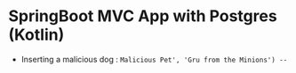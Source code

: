 # SpringBoot MVC App with Postgres (Kotlin)
- Inserting a malicious dog : `Malicious Pet', 'Gru from the Minions') -- `